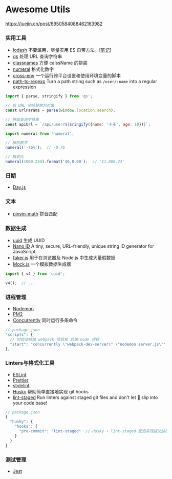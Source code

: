 # Awesome Utils

https://juejin.cn/post/6950584088462163982


### 实用工具

* [lodash](https://lodash.com/) 不要滥用，尽量实用 ES 自带方法。[[笔记](/library/#!others/lodash.md)]
* [qs](https://github.com/ljharb/qs) 处理 URL 查询字符串
* [classnames](https://github.com/JedWatson/classnames) 方便 calssName 的拼装
* [numeral](http://numeraljs.com/) 格式化数字
* [cross-env]() 一个运行跨平台设置和使用环境变量的脚本
* [path-to-regexp](https://github.com/pillarjs/path-to-regexp) Turn a path string such as `/user/:name` into a regular expression

```js
import { parse, stringify } from 'qs';

// 将 URL 地址转换为对象
const urlParams = parse(window.location.search);

// 拼装查询字符串
const apiUrl = `/api/user?${sringify({name: '小王', age: 18})}`;
```

```js
import numeral from 'numeral';

// 解析数字
numeral('-76%');  // -0.76

// 格式化
numeral(1000.234).format('$0,0.00');  // '$1,000.23'
```

### 日期

* [Day.js]()

### 文本

* [pinyin-math]() 拼音匹配

### 数据生成

* [uuid]() 生成 UUID
* [Nano ID](https://github.com/ai/nanoid) A tiny, secure, URL-friendly, unique string ID generator for JavaScript.
* [faker.js]() 用于在浏览器及 Node.js 中生成大量假数据
* [Mock.js]() 一个模拟数据生成器

```js
import { v4 } from 'uuid';

v4();  // ...
```

### 进程管理

* [Nodemon]()
* [PM2]()
* [Concurrently]() 同时运行多条命令

```js
// package.json
"scripts": {
  // 时启动前端 webpack 项目和 后端 node 项目
  "start": "concurrently \"webpack-dev-server\" \"nodemon server.js\"",
},
```


### Linters与格式化工具

* [ESLint]()
* [Prettier]()
* [stylelint]()
* [Husky]() 帮助简单直接地实现 git hooks
* [lint-staged](https://github.com/okonet/lint-staged) Run linters against staged git files and don't let 💩 slip into your code base!


```js
// package.json
{
  "husky": {
    "hooks": {
      "pre-commit": "lint-staged"  // Husky + lint-staged 配合实现提交前检查
    }
  }
}
```

### 测试管理

* [Jest]()




